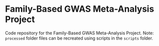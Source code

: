 # Family-Based GWAS Meta-Analysis Project

Code repository for the Family-Based GWAS Meta-Analysis Project. Note: `processed` folder files can be recreated using scripts in the `scripts` folder.